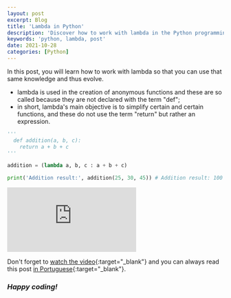 ```yaml
---
layout: post
excerpt: Blog
title: 'Lambda in Python'
description: 'Discover how to work with lambda in the Python programming language. Get answers to your questions with the theory and examples presented.'
keywords: 'python, lambda, post'
date: 2021-10-28
categories: [Python]
---
```


In this post, you will learn how to work with lambda so that you can use that same knowledge and thus evolve.

- lambda is used in the creation of anonymous functions and these are so called because they are not declared with the term "def";
- in short, lambda's main objective is to simplify certain and certain functions, and these do not use the term "return" but rather an expression.

```python
'''
  def addition(a, b, c):
    return a + b + c
'''

addition = (lambda a, b, c : a + b + c)

print('Addition result:', addition(25, 30, 45)) # Addition result: 100
```

<div class="video-container">
  <iframe src="https://www.youtube.com/embed/0bSYL5vnh6k" frameborder="0" allowfullscreen></iframe>
</div>

Don't forget to [watch the video](https://youtu.be/0bSYL5vnh6k){:target="\_blank"} and you can always read this post [in Portuguese](https://caffeinealgorithm.com/blog/20211028/lambda-em-python/){:target="\_blank"}.

### _Happy coding!_
